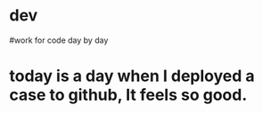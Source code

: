 # dev
#work for code day by day
# today is a day when I deployed a case to github, It feels so good.